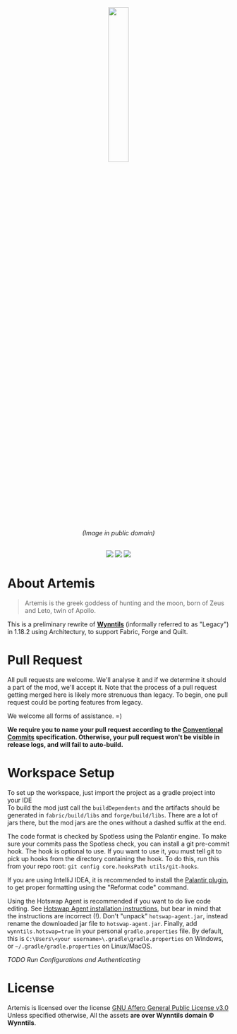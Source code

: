 <div align="center">
<img src="https://upload.wikimedia.org/wikipedia/commons/d/d2/Artemis.png" width=30%>
<p align="center"><i>(Image in public domain)</i></p>
<br>
<a href="https://discord.gg/ve49m9J"><img src="https://discordapp.com/api/guilds/394189072635133952/widget.png"></a>
<a href="https://ci.wynntils.com/job/Artemis/"><img src="http://ci.wynntils.com/buildStatus/icon?job=Artemis"></a>
<a href="https://github.com/Wynntils/Artemis/blob/main/LICENSE"><img src="https://img.shields.io/badge/license-AGPL%203.0-green.svg"></a>
</div>

About Artemis
========
> Artemis is the greek goddess of hunting and the moon, born of Zeus and Leto, twin of Apollo.

This is a preliminary rewrite of **[Wynntils](https://github.com/Wynntils/Wynntils)** (informally referred to as "Legacy") in 1.18.2 using Architectury, to support Fabric, Forge and Quilt.

Pull Request
========
All pull requests are welcome. We'll analyse it and if we determine it should a part of the mod, we'll accept it. Note that the process of a pull request getting merged here is likely more strenuous than legacy. To begin, one pull request could be porting features from legacy.

We welcome all forms of assistance. =)
<br>

<strong>We require you to name your pull request according to the <a href="https://www.conventionalcommits.org/en/v1.0.0/#summary">Conventional Commits</a> specification. Otherwise, your pull request won't be visible in release logs, and will fail to auto-build. </strong>

Workspace Setup
========
To set up the workspace, just import the project as a gradle project into your IDE
<br> To build the mod just call the ``buildDependents`` and the artifacts should be generated in `fabric/build/libs` and `forge/build/libs`. There are a lot of jars there, but the mod jars are the ones without a dashed suffix at the end.

The code format is checked by Spotless using the Palantir engine. To make sure your commits pass the Spotless check, you can install a git pre-commit hook. The hook is optional to use. If you want to use it, you must tell git to pick up hooks from the directory containing the hook. To do this, run this from your repo root: `git config core.hooksPath utils/git-hooks`.

If you are using IntelliJ IDEA, it is recommended to install the [Palantir plugin](https://plugins.jetbrains.com/plugin/13180-palantir-java-format), to get proper formatting using the "Reformat code" command.

Using the Hotswap Agent is recommended if you want to do live code editing. See [Hotswap Agent installation instructions](http://hotswapagent.org/mydoc_quickstart-jdk17.html),
but bear in mind that the instructions are incorrect (!). Don't "unpack" `hotswap-agent.jar`, instead
rename the downloaded jar file to `hotswap-agent.jar`. Finally, add `wynntils.hotswap=true` in your personal `gradle.properties` file.
By default, this is `C:\Users\<your username>\.gradle\gradle.properties` on Windows, or `~/.gradle/gradle.properties` on Linux/MacOS.


<i>TODO Run Configurations and Authenticating</i>

License
========

Artemis is licensed over the license [GNU Affero General Public License v3.0](https://github.com/Wynntils/Artemis/blob/development/LICENSE)<br>
Unless specified otherwise, All the assets **are over Wynntils domain © Wynntils**.
